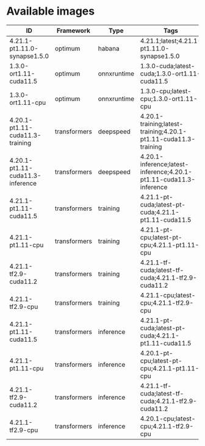 # Available images

| ID | Framework | Type | Tags | Dockerfile | URI | Deprecated |
| --- | --- | --- | --- | --- | --- | --- |
| 4.21.1-pt1.11.0-synapse1.5.0 | optimum | habana | 4.21.1;latest;4.21.1-pt1.11.0-synapse1.5.0 | [dockerfile](containers/optimum/habana/4.21.1/pt1.11.0/synapse1.5.0/Dockerfile) | huggingface/optimum-habana:4.21.1-pt1.11.0-synapse1.5.0 | False |
| 1.3.0-ort1.11-cuda11.5 | optimum | onnxruntime | 1.3.0-cuda;latest-cuda;1.3.0-ort1.11-cuda11.5 | [dockerfile](containers/optimum/onnxruntime/1.3.0/ort1.11/cuda11.5/Dockerfile) | huggingface/optimum-onnxruntime:1.3.0-ort1.11-cuda11.5 | False |
| 1.3.0-ort1.11-cpu | optimum | onnxruntime | 1.3.0-cpu;latest-cpu;1.3.0-ort1.11-cpu | [dockerfile](containers/optimum/onnxruntime/1.3.0/ort1.11/cpu/Dockerfile) | huggingface/optimum-onnxruntime:1.3.0-ort1.11-cpu | False |
| 4.20.1-pt1.11-cuda11.3-training | transformers | deepspeed | 4.20.1-training;latest-training;4.20.1-pt1.11-cuda11.3-training | [dockerfile](containers/transformers/deepspeed/4.20.1/pt1.11/cuda11.3/training/Dockerfile) | huggingface/transformers-deepspeed:4.20.1-pt1.11-cuda11.3-training | False |
| 4.20.1-pt1.11-cuda11.3-inference | transformers | deepspeed | 4.20.1-inference;latest-inference;4.20.1-pt1.11-cuda11.3-inference | [dockerfile](containers/transformers/deepspeed/4.20.1/pt1.11/cuda11.3/inference/Dockerfile) | huggingface/transformers-deepspeed:4.20.1-pt1.11-cuda11.3-inference | False |
| 4.21.1-pt1.11-cuda11.5 | transformers | training | 4.21.1-pt-cuda;latest-pt-cuda;4.21.1-pt1.11-cuda11.5 | [dockerfile](containers/transformers/training/4.21.1/pt1.11/cuda11.5/Dockerfile) | huggingface/transformers-training:4.21.1-pt1.11-cuda11.5 | False |
| 4.21.1-pt1.11-cpu | transformers | training | 4.21.1-pt-cpu;latest-pt-cpu;4.21.1-pt1.11-cpu | [dockerfile](containers/transformers/training/4.21.1/pt1.11/cpu/Dockerfile) | huggingface/transformers-training:4.21.1-pt1.11-cpu | False |
| 4.21.1-tf2.9-cuda11.2 | transformers | training | 4.21.1-tf-cuda;latest-tf-cuda;4.21.1-tf2.9-cuda11.2 | [dockerfile](containers/transformers/training/4.21.1/tf2.9/cuda11.2/Dockerfile) | huggingface/transformers-training:4.21.1-tf2.9-cuda11.2 | False |
| 4.21.1-tf2.9-cpu | transformers | training | 4.21.1-cpu;latest-cpu;4.21.1-tf2.9-cpu | [dockerfile](containers/transformers/training/4.21.1/tf2.9/cpu/Dockerfile) | huggingface/transformers-training:4.21.1-tf2.9-cpu | False |
| 4.21.1-pt1.11-cuda11.5 | transformers | inference | 4.21.1-pt-cuda;latest-pt-cuda;4.21.1-pt1.11-cuda11.5 | [dockerfile](containers/transformers/inference/4.21.1/pt1.11/cuda11.5/Dockerfile) | huggingface/transformers-inference:4.21.1-pt1.11-cuda11.5 | False |
| 4.21.1-pt1.11-cpu | transformers | inference | 4.20.1-pt-cpu;latest-pt-cpu;4.21.1-pt1.11-cpu | [dockerfile](containers/transformers/inference/4.21.1/pt1.11/cpu/Dockerfile) | huggingface/transformers-inference:4.21.1-pt1.11-cpu | False |
| 4.21.1-tf2.9-cuda11.2 | transformers | inference | 4.21.1-tf-cuda;latest-tf-cuda;4.21.1-tf2.9-cuda11.2 | [dockerfile](containers/transformers/inference/4.21.1/tf2.9/cuda11.2/Dockerfile) | huggingface/transformers-inference:4.21.1-tf2.9-cuda11.2 | False |
| 4.21.1-tf2.9-cpu | transformers | inference | 4.20.1-cpu;latest-cpu;4.21.1-tf2.9-cpu | [dockerfile](containers/transformers/inference/4.21.1/tf2.9/cpu/Dockerfile) | huggingface/transformers-inference:4.21.1-tf2.9-cpu | False |

